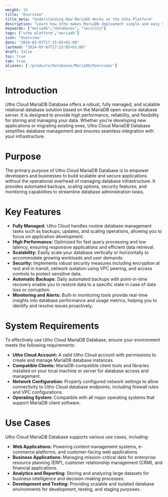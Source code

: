 ```yaml
---
weight: 10
title: "Overview"
title_meta: "Understanding How MariaDb Works on the Utho Platform"
description: "Learn how Utho makes MariaDb deployment simple and easy so you easily anticipate your cloud infrastructure costs"
keywords: ["mariadb","databases", "security"]
tags: ["utho platform","mariadb"]
icon: "Overview"
date: "2024-03-07T17:25:05+01:00"
lastmod: "2024-03-07T17:25:05+01:00"
draft: false
toc: true
tab: true
aliases: ['/products/Databases/MariaDb/Overview/']
---
```


<!-- # Overview -->

# Introduction
Utho Cloud MariaDB Database offers a robust, fully managed, and scalable relational database solution based on the MariaDB open-source database server. It is designed to provide high performance, reliability, and flexibility for storing and managing your data. Whether you're developing new applications or migrating existing ones, Utho Cloud MariaDB Database simplifies database management and ensures seamless integration with your infrastructure.

# Purpose
The primary purpose of Utho Cloud MariaDB Database is to empower developers and businesses to build scalable and secure applications without the operational overhead of managing database infrastructure. It provides automated backups, scaling options, security features, and monitoring capabilities to streamline database administration tasks.

# Key Features
- **Fully Managed:** Utho Cloud handles routine database management tasks such as backups, updates, and scaling operations, allowing you to focus on application development.
- **High Performance:** Optimized for fast query processing and low latency, ensuring responsive applications and efficient data retrieval.
- **Scalability:** Easily scale your database vertically or horizontally to accommodate growing workloads and user demands.
- **Security:** Implements robust security measures including encryption at rest and in transit, network isolation using VPC peering, and access controls to protect sensitive data.
- **Automatic Backups:** Daily automated backups with point-in-time recovery enable you to restore data to a specific state in case of data loss or corruption.
- **Monitoring and Alerts:** Built-in monitoring tools provide real-time insights into database performance and usage metrics, helping you to identify and resolve issues proactively.

# System Requirements
To effectively use Utho Cloud MariaDB Database, ensure your environment meets the following requirements:
- **Utho Cloud Account:** A valid Utho Cloud account with permissions to create and manage MariaDB database instances.
- **Compatible Clients:** MariaDB-compatible client tools and libraries installed on your local machine or server for database access and management.
- **Network Configuration:** Properly configured network settings to allow connectivity to Utho Cloud database endpoints, including firewall rules and VPC configurations.
- **Operating System:** Compatible with all major operating systems that support MariaDB client software.

# Use Cases
Utho Cloud MariaDB Database supports various use cases, including:
- **Web Applications:** Powering content management systems, e-commerce platforms, and customer-facing web applications.
- **Business Applications:** Managing mission-critical data for enterprise resource planning (ERP), customer relationship management (CRM), and financial applications.
- **Analytics and Reporting:** Storing and analyzing large datasets for business intelligence and decision-making processes.
- **Development and Testing:** Providing scalable and isolated database environments for development, testing, and staging purposes.
